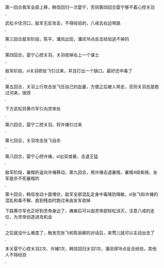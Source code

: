 第一回合我军全部上移，韩信回归一次婴宁，否则第四回合婴宁够不着心控关羽

<img src="../img/07/01.jpg" style="zoom:25%;" />

武松卡住河口，敌军无反攻击，不得经验的，八戒去右边带路

<img src="../img/07/02.jpg" style="zoom:25%;" />

第三回合敌军阶段，陈平、潘凤出现，潘凤18点反击经验逃不掉的

<img src="../img/07/03.jpg" style="zoom:25%;" />

第四回合，婴宁心控关羽，关羽收掉右上一个谋士

<img src="../img/07/04.jpg" style="zoom:25%;" />

敌军阶段，sl关羽把张飞引过来，并且打出一个缺口，最好还中毒了

<img src="../img/07/05.jpg" style="zoom:25%;" />

第五回合，关羽上行攻击张飞压自己的血量，方便之后被人带走，否则关羽总是跑过河来，很烦

<img src="../img/07/06.jpg" style="zoom:25%;" />

下方武松将黄巾军引向灵帝处

<img src="../img/07/07.jpg" style="zoom:25%;" />

第六回合，婴宁二控关羽，将许褚引过来

<img src="../img/07/08.jpg" style="zoom:25%;" />

第七回合，关羽攻击张飞自杀

<img src="../img/07/09.jpg" style="zoom:25%;" />

第八回合，婴宁心控许褚，sl出双或暴，击退王猛

<img src="../img/07/10.jpg" style="zoom:25%;" />

敌军阶段，襄楷折返向许褚移动，第九回合，用许褚击退襄楷，襄楷4级紫绶，友军是杀不死襄楷的

<img src="../img/07/11.jpg" style="zoom:25%;" />

第十回合，韩信发动十面埋伏，敌军全部混乱定身中毒降防降敏，sl张飞和许褚的混乱和毒不解，直到残血时跑过来由友军收掉

下路黄巾军也正好到灵帝身边了，瘫痪后可以由灵帝部轻松消灭，注意八戒的走位，为灵帝创造进攻机会

<img src="../img/07/12.jpg" style="zoom:25%;" />

之后就没什么难度了，触发完张飞和陈丽卿的对话后，来莺儿就可以主动出击了

<img src="../img/07/13.jpg" style="zoom:25%;" />

本关婴宁心控关羽2次、许褚1次，韩信回归关羽1次，潘凤得18点反击经验，其他人不得经验

<img src="../img/07/14.jpg" style="zoom:25%;" />